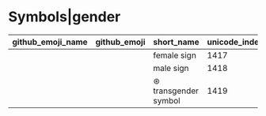 # Symbols|gender

|github_emoji_name|github_emoji|short_name|unicode_index|
|---|---|---|---|
|||female sign|1417|
|||male sign|1418|
|||⊛ transgender symbol|1419|
